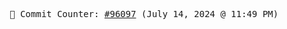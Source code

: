 <p align="center">
    <samp>
        📮 Commit Counter: <a href="https://github.com/Javascript-void0/Javascript-void0/commits/main">#96097</a> (July 14, 2024 @ 11:49 PM)
    </samp>
</p>
